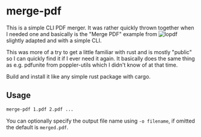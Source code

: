 # merge-pdf

This is a simple CLI PDF merger.
It was rather quickly thrown together when I needed one and basically is the "Merge PDF" example from ![lopdf](https://github.com/J-F-Liu/lopdf) slightly adapted and with a simple CLI.

This was more of a try to get a little familiar with rust and is mostly "public" so I can quickly find it if I ever need it again.
It basically does the same thing as e.g. pdfunite from poppler-utils which I didn't know of at that time.

Build and install it like any simple rust package with cargo.

## Usage

```sh
merge-pdf 1.pdf 2.pdf ...
```

You can optionally specify the output file name using `-o filename`, if omitted the default is `merged.pdf`.

